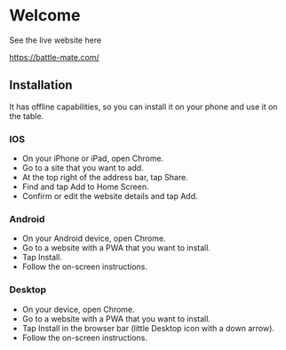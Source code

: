 # Welcome
See the live website here

https://battle-mate.com/

## Installation

It has offline capabilities, so you can install it on your phone and use it on the table.

### IOS
- On your iPhone or iPad, open Chrome.
- Go to a site that you want to add.
- At the top right of the address bar, tap Share.
- Find and tap Add to Home Screen.
- Confirm or edit the website details and tap Add.

### Android
- On your Android device, open Chrome.
- Go to a website with a PWA that you want to install.
- Tap Install.
- Follow the on-screen instructions.

### Desktop
- On your device, open Chrome.
- Go to a website with a PWA that you want to install.
- Tap Install in the browser bar (little Desktop icon with a down arrow).
- Follow the on-screen instructions.
